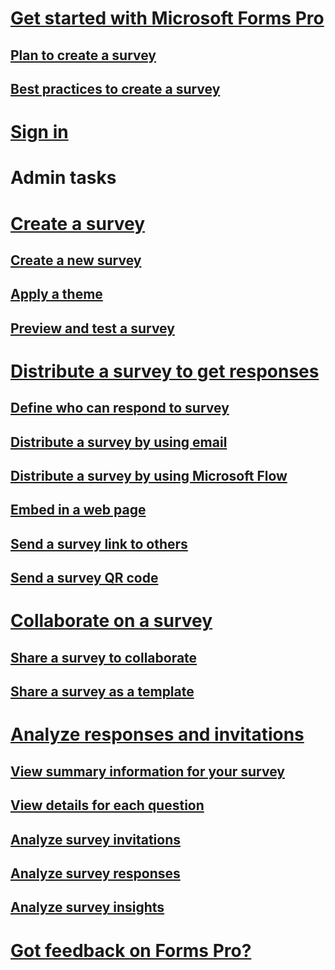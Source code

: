 # [Get started with Microsoft Forms Pro](get-started-microsoft-forms-pro.md)  
## [Plan to create a survey](plan-to-create-a-survey.md)  
## [Best practices to create a survey](best-practices-to-create-a-survey.md)  

# [Sign in](sign-in.md)  

# Admin tasks

# [Create a survey](create-survey.md)
## [Create a new survey](create-new-survey.md)
## [Apply a theme](apply-theme.md)  
## [Preview and test a survey](preview-and-test-survey.md)  

# [Distribute a survey to get responses](distribute-survey.md)  
## [Define who can respond to survey](define-who-can-respond-to-survey.md)  
## [Distribute a survey by using email](distribute-survey-email.md)  
## [Distribute a survey by using Microsoft Flow](distribute-survey-microsoft-flow.md)  
## [Embed in a web page](embed-in-web-page.md)  
## [Send a survey link to others](send-survey-link.md)  
## [Send a survey QR code](send-survey-qrcode.md)  

# [Collaborate on a survey](collaborate-on-survey.md)  
## [Share a survey to collaborate](share-a-survey-collaborate.md)  
## [Share a survey as a template](share-a-survey-template.md)  

# [Analyze responses and invitations](analyze-responses-invites.md)  
## [View summary information for your survey](view-summary-information.md)  
## [View details for each question](view-details-each-question.md)  
## [Analyze survey invitations](analyze-survey-invitations.md)  
## [Analyze survey responses](analyze-survey-responses.md)  
## [Analyze survey insights](analyze-survey-insights.md)  

# [Got feedback on Forms Pro?](got-feedback-on-forms-pro.md) 
